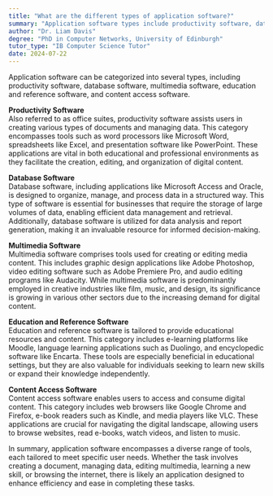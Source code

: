 ```yaml
---
title: "What are the different types of application software?"
summary: "Application software types include productivity software, database software, multimedia software, education and reference software, and content access software."
author: "Dr. Liam Davis"
degree: "PhD in Computer Networks, University of Edinburgh"
tutor_type: "IB Computer Science Tutor"
date: 2024-07-22
---
```


Application software can be categorized into several types, including productivity software, database software, multimedia software, education and reference software, and content access software.

**Productivity Software**  
Also referred to as office suites, productivity software assists users in creating various types of documents and managing data. This category encompasses tools such as word processors like Microsoft Word, spreadsheets like Excel, and presentation software like PowerPoint. These applications are vital in both educational and professional environments as they facilitate the creation, editing, and organization of digital content.

**Database Software**  
Database software, including applications like Microsoft Access and Oracle, is designed to organize, manage, and process data in a structured way. This type of software is essential for businesses that require the storage of large volumes of data, enabling efficient data management and retrieval. Additionally, database software is utilized for data analysis and report generation, making it an invaluable resource for informed decision-making.

**Multimedia Software**  
Multimedia software comprises tools used for creating or editing media content. This includes graphic design applications like Adobe Photoshop, video editing software such as Adobe Premiere Pro, and audio editing programs like Audacity. While multimedia software is predominantly employed in creative industries like film, music, and design, its significance is growing in various other sectors due to the increasing demand for digital content.

**Education and Reference Software**  
Education and reference software is tailored to provide educational resources and content. This category includes e-learning platforms like Moodle, language learning applications such as Duolingo, and encyclopedic software like Encarta. These tools are especially beneficial in educational settings, but they are also valuable for individuals seeking to learn new skills or expand their knowledge independently.

**Content Access Software**  
Content access software enables users to access and consume digital content. This category includes web browsers like Google Chrome and Firefox, e-book readers such as Kindle, and media players like VLC. These applications are crucial for navigating the digital landscape, allowing users to browse websites, read e-books, watch videos, and listen to music.

In summary, application software encompasses a diverse range of tools, each tailored to meet specific user needs. Whether the task involves creating a document, managing data, editing multimedia, learning a new skill, or browsing the internet, there is likely an application designed to enhance efficiency and ease in completing these tasks.
    